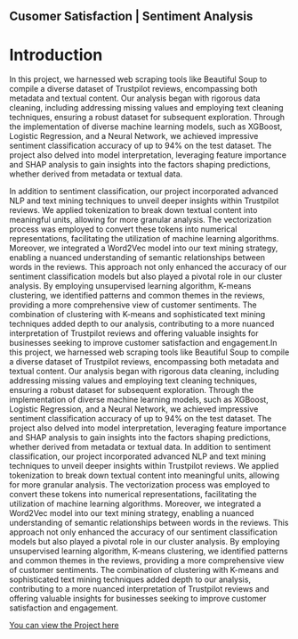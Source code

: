 ## Cusomer Satisfaction | Sentiment Analysis

# Introduction
In this project, we harnessed web scraping tools like Beautiful Soup to compile a diverse dataset of Trustpilot reviews, encompassing both metadata and textual content. Our analysis began with rigorous data cleaning, including addressing missing values and employing text cleaning techniques, ensuring a robust dataset for subsequent exploration. Through the implementation of diverse machine learning models, such as XGBoost, Logistic Regression, and a Neural Network, we achieved impressive sentiment classification accuracy of up to 94% on the test dataset. The project also delved into model interpretation, leveraging feature importance and SHAP analysis to gain insights into the factors shaping predictions, whether derived from metadata or textual data.

In addition to sentiment classification, our project incorporated advanced NLP and text mining techniques to unveil deeper insights within Trustpilot reviews. We applied tokenization to break down textual content into meaningful units, allowing for more granular analysis. The vectorization process was employed to convert these tokens into numerical representations, facilitating the utilization of machine learning algorithms. Moreover, we integrated a Word2Vec model into our text mining strategy, enabling a nuanced understanding of semantic relationships between words in the reviews. This approach not only enhanced the accuracy of our sentiment classification models but also played a pivotal role in our cluster analysis. By employing unsupervised learning algorithm, K-means clustering, we identified patterns and common themes in the reviews, providing a more comprehensive view of customer sentiments. The combination of clustering with K-means and sophisticated text mining techniques added depth to our analysis, contributing to a more nuanced interpretation of Trustpilot reviews and offering valuable insights for businesses seeking to improve customer satisfaction and engagement.In this project, we harnessed web scraping tools like Beautiful Soup to compile a diverse dataset of Trustpilot reviews, encompassing both metadata and textual content. Our analysis began with rigorous data cleaning, including addressing missing values and employing text cleaning techniques, ensuring a robust dataset for subsequent exploration. Through the implementation of diverse machine learning models, such as XGBoost, Logistic Regression, and a Neural Network, we achieved impressive sentiment classification accuracy of up to 94% on the test dataset. The project also delved into model interpretation, leveraging feature importance and SHAP analysis to gain insights into the factors shaping predictions, whether derived from metadata or textual data. In addition to sentiment classification, our project incorporated advanced NLP and text mining techniques to unveil deeper insights within Trustpilot reviews. We applied tokenization to break down textual content into meaningful units, allowing for more granular analysis. The vectorization process was employed to convert these tokens into numerical representations, facilitating the utilization of machine learning algorithms. Moreover, we integrated a Word2Vec model into our text mining strategy, enabling a nuanced understanding of semantic relationships between words in the reviews. This approach not only enhanced the accuracy of our sentiment classification models but also played a pivotal role in our cluster analysis. By employing unsupervised learning algorithm, K-means clustering, we identified patterns and common themes in the reviews, providing a more comprehensive view of customer sentiments. The combination of clustering with K-means and sophisticated text mining techniques added depth to our analysis, contributing to a more nuanced interpretation of Trustpilot reviews and offering valuable insights for businesses seeking to improve customer satisfaction and engagement.

[You can view the Project here](https://customer-satisfaction.streamlit.app/)
